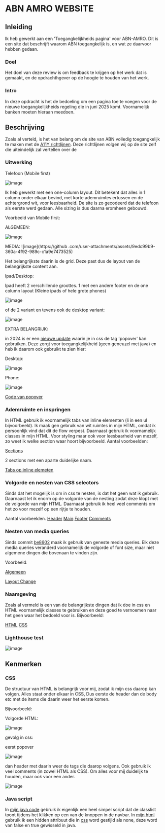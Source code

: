 # ABN AMRO WEBSITE

## Inleiding
Ik heb gewerkt aan een 'Toegangkelijkheids pagina' voor ABN-AMRO. Dit is een site dat beschrijft waarom ABN toegangkelijk is, en wat ze daarvoor hebben gedaan. 
### Doel
Het doel van deze review is om feedback te krijgen op het werk dat is gemaakt, en de opdrachthgever op de hoogte te houden van het werk. 
### Intro
In deze opdracht is het de bedoeling om een pagina toe te voegen voor de nieuwe toegangkelijkheids regeling die in juni 2025 komt. Voornamelijk banken moeten hieraan meedoen.
## Beschrijving
Zoals al verteld, is het van belang om de site van ABN volledig toegangkelijk te maken met de [A11Y richtlijnen](https://www.a11yproject.com/checklist/#color-contrast). Deze richtlijnen volgen wij op de site zelf die uiteindelijk zal vertellen over de 

### Uitwerking

Telefoon (Mobile first)

![image](https://github.com/user-attachments/assets/dba1e541-d2ea-4b1f-93a6-d11a1ecec6e8)

Ik heb gewerkt met een one-column layout. Dit betekent dat alles in 1 column onder elkaar bevind, met korte ademruimtes ertussen en de achtergrond wit, voor leesbaarheid. De site is zo gecodeerd dat de telefoon als eerste werd gedaan. Alle sizing is dus daarna eromheen gebouwd. 

Voorbeeld van Mobile first:

ALGEMEEN:

![image](https://github.com/user-attachments/assets/5a891ed0-e3a2-4d85-b111-b3bed388b6a1)

MEDIA:
![image](https://github
.com/user-attachments/assets/9edc99b9-360a-4f92-989c-c1a9e7473525)

Het belangrijkste daarin is de grid. Deze past dus de layout van de belangrijkste content aan.

Ipad/Desktop:

Ipad heeft 2 verschillende groottes. 1 met een andere footer en de one column layout (Kleine ipads of hele grote phones)

![image](https://github.com/user-attachments/assets/55d1d2ab-1d49-44ae-af4d-13770b5ca390)

of de 2 variant en tevens ook de desktop variant:

![image](https://github.com/user-attachments/assets/2b9d1722-b146-4564-a5fa-4b2d859a2d3f)

EXTRA BELANGRIJK:

in 2024 is er een [nieuwe update](https://nerdy.dev/6-css-snippets-every-front-end-developer-should-know-in-2025) waarin je in css de tag 'popover' kan gebruiken. Deze zorgt voor toegangkelijkheid (geen geneuzel met java) en heb ik daarom ook gebruikt te zien hier:

Desktop:

![image](https://github.com/user-attachments/assets/c669e089-e112-4958-aa87-02b58731517b)

Phone:

![image](https://github.com/user-attachments/assets/349b98c9-8641-41a6-a54d-fb41682c9d51)

[Code van popover](https://github.com/Lutrian1/the-startup-responsive-interactive-website/blob/920d61b8702e332c8f364ecb1d7ec5072af93c72/style.css#L38-L92)

### Ademruimte en inspringen
In HTML gebruik ik voornamelijk tabs van inline elementen (li in een ul bijvoorbeeld). Ik maak gen gebruik van wit ruimtes in mijn HTML, omdat ik persoonlijk vind dat dit de flow verpest. Daarnaast gebruik ik voornamelijk classes in mijn HTML. Voor styling maar ook voor leesbaarheid van mezelf, zo weet ik welke section waar hoort bijvoorbeeld. 
Aantal voorbeelden:

[Sections](https://github.com/Lutrian1/the-startup-responsive-interactive-website/blob/86d4b41f33bf3db543fcfef2ed10d18cdbf4247b/index.html#L19-L30)

2 sections met een aparte duidelijke naam.

[Tabs op inline elemeten](https://github.com/Lutrian1/the-startup-responsive-interactive-website/blob/86d4b41f33bf3db543fcfef2ed10d18cdbf4247b/index.html#L31-L102)

### Volgorde en nesten van CSS selectors
Sinds dat het mogelijk is om in css te nesten, is dat het geen wat ik gebruik. Daarnaast let ik enorm op de volgorde van de nesting zodat deze klopt met de volgorde van mijn HTML. Daarnaast gebruik ik heel veel comments om het zo voor mezelf op een rijtje te houden.

Aantal voorbeelden.
[Header](https://github.com/Lutrian1/the-startup-responsive-interactive-website/blob/bbb28788424758dac7fcbb0905875704fc130f6f/style.css#L51-L110)
[Main](https://github.com/Lutrian1/the-startup-responsive-interactive-website/blob/bbb28788424758dac7fcbb0905875704fc130f6f/style.css#L113-L148)
[Footer](https://github.com/Lutrian1/the-startup-responsive-interactive-website/blob/bbb28788424758dac7fcbb0905875704fc130f6f/style.css#L158-L162)
[Comments](https://github.com/Lutrian1/the-startup-responsive-interactive-website/blob/bbb28788424758dac7fcbb0905875704fc130f6f/style.css#L50C1-L50C23)

### Nesten van media queries

Sinds commit [be8602](https://github.com/Lutrian1/the-startup-responsive-interactive-website/commit/be86602bd1f25d95282735716a5635451be1a402) maak ik gebruik van geneste media queries. Elk deze media queries veranderd voornamelijk de volgorde of font size, maar niet algemene dingen die bovenaan te vinden zijn.

Voorbeeld:

[Algemeen](https://github.com/Lutrian1/the-startup-responsive-interactive-website/blob/471e524eafe1ccf4c3ed27377349412539a21711/style.css#L113-L135)

[Layout Change](https://github.com/Lutrian1/the-startup-responsive-interactive-website/blob/471e524eafe1ccf4c3ed27377349412539a21711/style.css#L136-L156)

### Naamgeving
Zoals al vermeld is een van de belangrijkste dingen dat ik doe in css en HTML voornamelijk classes te gebruiken en deze goed te vernoemen naar het geen waar het bedoeld voor is. Bijvoorbeeld:

[HTML](https://github.com/Lutrian1/the-startup-responsive-interactive-website/blob/4165c901f4af26c6604af021b2b1f897dc67dafe/index.html#L19-L27)
[CSS](https://github.com/Lutrian1/the-startup-responsive-interactive-website/blob/4165c901f4af26c6604af021b2b1f897dc67dafe/style.css#L56-L95)
### Lighthouse test

![image](https://github.com/user-attachments/assets/8a564e51-221a-45dd-8c53-72a0bc600c70)

## Kenmerken

### CSS

De structuur van HTML is belangrijk voor mij, zodat ik mijn css daarop kan volgen. Alles staat onder elkaar in CSS, Dus eerste de header dan de body etc met de items die daarin weer het eerste komen.

Bijvoorbeeld:

Volgorde HTML:

![image](https://github.com/user-attachments/assets/0628c740-cd93-4acb-bbcd-9bf9697a5c48)

gevolg in css:

eerst popover

![image](https://github.com/user-attachments/assets/19413f67-df49-4e36-a424-a3e6a91bc04f)

dan header met daarin weer de tags die daarop volgens. Ook gebruik ik veel comments (in zowel HTML als CSS). Om alles voor mij duidelijk te houden, maar ook voor een ander.

![image](https://github.com/user-attachments/assets/516d2e82-a58f-44b4-b841-aff01425feec)


### Java script

In [mijn java code](https://github.com/Lutrian1/the-startup-responsive-interactive-website/blob/f86c5fb42e8cb965730421132d4e907eb86899c3/script.js#L1-L11) gebruik ik eigenlijk een heel simpel script dat de classlist toont tijdens het klikken op een van de knoppen in de navbar. In [mijn html](https://github.com/Lutrian1/the-startup-responsive-interactive-website/blob/d6c686a8106d798e6d572ae2b702e3fc5e104872/index.html#L51) gebruik ik een hidden attribuut die in [css](https://github.com/Lutrian1/the-startup-responsive-interactive-website/blob/d6c686a8106d798e6d572ae2b702e3fc5e104872/style.css#L205-L207) word gestijld als none, deze word van false en true gewisseld in java. 






